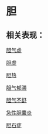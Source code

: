 # 胆## 相关表现：[胆气虚](https://www.gmzyjc.com/search/result?wd=胆气虚)[胆虚](https://www.gmzyjc.com/search/result?wd=胆虚)[胆热](https://www.gmzyjc.com/search/result?wd=胆热)[胆气郁滞](https://www.gmzyjc.com/search/result?wd=胆气郁滞)[胆气不舒](https://www.gmzyjc.com/search/result?wd=胆气不舒)[急性胆囊炎](https://www.gmzyjc.com/search/result?wd=急性胆囊炎)[胆石症](https://www.gmzyjc.com/search/result?wd=胆石症)